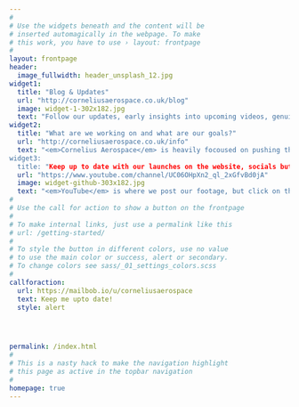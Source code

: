 ```yaml
---
#
# Use the widgets beneath and the content will be
# inserted automagically in the webpage. To make
# this work, you have to use › layout: frontpage
#
layout: frontpage
header:
  image_fullwidth: header_unsplash_12.jpg
widget1:
  title: "Blog & Updates"
  url: "http://corneliusaerospace.co.uk/blog"
  image: widget-1-302x182.jpg
  text: "Follow our updates, early insights into upcoming videos, genuine design info as well as <em> our engineers rants about the existential philosophy of rocketry... (we are trying to stop her) </em>"
widget2:
  title: "What are we working on and what are our goals?"
  url: "http://corneliusaerospace.co.uk/info"
  text: "<em>Cornelius Aerospace</em> is heavily focoused on pushing the boundaries of amature-rocketry through iterative design, and <b> LOTS</b> and <b>LOTs</b> of <s>failures</s> <i>lessons</i> - we embrace (and swear at, in the moment) failures to extract as much progress out of our flights! Click to read more about our way of working and broad goals!
widget3:
  title: "Keep up to date with our launches on the website, socials but best of all <b>YouTube</b> (our main platform)"
  url: "https://www.youtube.com/channel/UC06OHpXn2_ql_2xGfvBd0jA"
  image: widget-github-303x182.jpg
  text: "<em>YouTube</em> is where we post our footage, but click on the button below to join our mailing list, where we send out information about changes, launches and project progress before updating youtube or the site. It's like an insider view - but completly free (and we will never spam you or share your details, we wish the people who choose to do that a bag of dicks and a bad rocket flight!)"
#
# Use the call for action to show a button on the frontpage
#
# To make internal links, just use a permalink like this
# url: /getting-started/
#
# To style the button in different colors, use no value
# to use the main color or success, alert or secondary.
# To change colors see sass/_01_settings_colors.scss
#
callforaction:
  url: https://mailbob.io/u/corneliusaerospace
  text: Keep me upto date!
  style: alert




permalink: /index.html
#
# This is a nasty hack to make the navigation highlight
# this page as active in the topbar navigation
#
homepage: true
---
```

